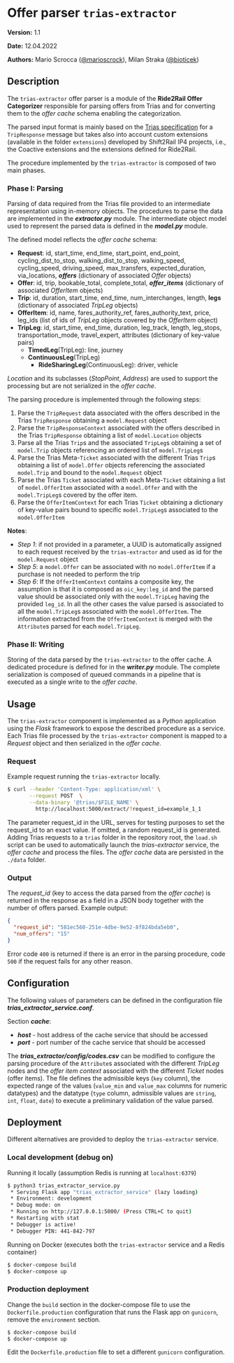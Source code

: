 # Offer parser `trias-extractor`

**Version:** 1.1 

**Date:** 12.04.2022

**Authors:** Mario Scrocca ([@marioscrock](https://github.com/marioscrock)), Milan Straka ([@bioticek](https://github.com/bioticek))

## Description 

The `trias-extractor` offer parser is a module of the **Ride2Rail Offer Categorizer** responsible for parsing offers from Trias and for converting them to the _offer cache_ schema enabling  the categorization.

The parsed input format is mainly based on the [Trias specification](https://github.com/VDVde/TRIAS) for a `TripResponse` message but takes also into account custom extensions (available in the folder `extensions`) developed by Shift2Rail IP4 projects, i.e., the Coactive extensions and the extensions defined for Ride2Rail.

The procedure implemented by the `trias-extractor` is composed of two main phases.

### Phase I: Parsing   

Parsing of data required from the Trias file provided to an intermediate representation using in-memory objects. The procedures to parse the data are implemented in the ***extractor.py*** module. The intermediate object model used to represent the parsed data is defined in the ***model.py*** module.

The defined model reflects the _offer cache_ schema:
- **Request**: id, start_time, end_time, start_point, end_point, cycling_dist_to_stop, walking_dist_to_stop,
  walking_speed, cycling_speed, driving_speed, max_transfers, expected_duration, via_locations, ***offers*** (dictionary of associated *Offer* objects)
- **Offer**: id, trip, bookable_total, complete_total, ***offer_items***  (dictionary of associated *OfferItem* objects)
- **Trip**: id, duration, start_time, end_time, num_interchanges, length, **legs** (dictionary of associated *TripLeg* objects)
- **OfferItem**: id, name, fares_authority_ref, fares_authority_text, price, leg_ids (list of ids of *TripLeg* objects covered by the *OfferItem* object)
- **TripLeg**: id, start_time, end_time, duration, leg_track, length, leg_stops, transportation_mode, travel_expert, attributes (dictionary of key-value pairs)
    - **TimedLeg**(TripLeg): line, journey
    - **ContinuousLeg**(TripLeg) 
        - **RideSharingLeg**(ContinuousLeg): driver, vehicle

*Location* and its subclasses (*StopPoint*, *Address*) are used to support the processing but are not serialized in the _offer cache_.

The parsing procedure is implemented through the following steps:

1.  Parse the `TripRequest` data associated with the offers described in the Trias `TripResponse` obtaining a `model.Request` object
2.  Parse the `TripResponseContext` associated with the offers described in the Trias `TripResponse` obtaining a list of `model.Location` objects
3.  Parse all the Trias `Trip`s and the associated `TripLeg`s obtaining a set of `model.Trip` objects referencing an ordered list of `model.TripLeg`s
4.  Parse the Trias Meta-`Ticket` associated with the different Trias `Trip`s obtaining a list of `model.Offer` objects referencing the associated `model.Trip` and bound to the `model.Request` object
5.  Parse the Trias `Ticket` associated with each Meta-`Ticket` obtaining a list of `model.OfferItem` associated with a `model.Offer` and with the `model.TripLeg`s covered by the offer item.
6.  Parse the `OfferItemContext` for each Trias `Ticket` obtaining a dictionary of key-value pairs bound to specific `model.TripLeg`s associated to the `model.OfferItem`

**Notes**:
- _Step 1_: if not provided in a parameter, a UUID is automatically assigned to each request received by the `trias-extractor` and used as id for the `model.Request` object
- _Step 5_: a `model.Offer` can be associated with no `model.OfferItem` if a purchase is not needed to perform the trip
- _Step 6_: If the `OfferItemContext` contains a composite key, the assumption is that it is composed as `oic_key:leg_id` and the parsed value should be associated only with the `model.TripLeg` having the provided `leg_id`. In all the other cases the value parsed is associated to all the `model.TripLeg`s associated with the `model.OfferItem`. The information extracted from the `OfferItemContext` is merged with the `Attribute`s parsed for each `model.TripLeg`.

### Phase II: Writing 

Storing of the data parsed by the `trias-extractor` to the offer cache. A dedicated procedure is defined for in the ***writer.py*** module. The complete serialization is composed of queued commands in a pipeline that is executed as a single write to the _offer cache_.

## Usage
The `trias-extractor` component is implemented as a _Python_ application using the _Flask_ framework to expose the described procedure as a service. Each Trias file processed by the `trias-extractor` component is mapped to a *Request* object and then serialized in the _offer cache_. 

### Request
Example request running the `trias-extractor` locally.
```bash
$ curl --header 'Content-Type: application/xml' \
       --request POST  \
       --data-binary '@trias/$FILE_NAME' \
         http://localhost:5000/extract/?request_id=example_1_1
```

The parameter request_id in the URL, serves for testing purposes to set the request_id to an exact value. 
If omitted, a random request_id is generated.
Adding Trias requests to a `trias` folder in the repository root, the `load.sh` script can be used to automatically launch the _trias-extractor_ service, the _offer cache_ and process the files. The _offer cache_ data are persisted in the `./data` folder.

### Output
The _request_id_ (key to access the data parsed from the _offer cache_) is returned in the response as a field in a JSON body together with the number of offers parsed. Example output:

```json
{ 
  "request_id": "581ec560-251e-4dbe-9e52-8f824bda5eb0",
  "num_offers": "15" 
}
```

Error code `400` is returned if there is an error in the parsing procedure, code `500` if the request fails for any other reason.

## Configuration

The following values of parameters can be defined in the configuration file ***trias_extractor_service.conf***.

Section ***cache***: 
- ***host*** - host address of the cache service that should be accessed 
- ***port*** - port number of the cache service that should be accessed 

The  ***trias_extractor/config/codes.csv*** can be modified to configure the parsing procedure of the `Attribute`s associated with the different _TripLeg_ nodes and the _offer item context_ associated with the different _Ticket_ nodes (offer items). The file defines the admissible keys (`key` column), the expected range of the values  (`value_min` and `value_max` columns for numeric datatypes) and the datatype (`type` column, admissible values are `string`, `int`, `float`, `date`) to execute a preliminary validation of the value parsed. 

## Deployment

Different alternatives are provided to deploy the `trias-extractor` service.

### Local development (debug on)

Running it locally (assumption Redis is running at  `localhost:6379`)

```bash
$ python3 trias_extractor_service.py
 * Serving Flask app "trias_extractor_service" (lazy loading)
 * Environment: development
 * Debug mode: on
 * Running on http://127.0.0.1:5000/ (Press CTRL+C to quit)
 * Restarting with stat
 * Debugger is active!
 * Debugger PIN: 441-842-797
```

Running on Docker (executes both the `trias-extractor` service and a Redis container)

```bash
$ docker-compose build
$ docker-compose up
```

### Production deployment
Change the `build` section in the docker-compose file to use the `Dockerfile.production` configuration that runs the Flask app on `gunicorn`, remove the `environment` section.
```bash
$ docker-compose build
$ docker-compose up
```
Edit the `Dockerfile.production` file to set a different `gunicorn` configuration.
